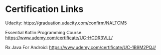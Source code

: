 # Certification Links

Udacity: https://graduation.udacity.com/confirm/NALTCM5

Essential Kotlin Programming Course: https://www.udemy.com/certificate/UC-HCDR3VLL/

Rx Java For Android: https://www.udemy.com/certificate/UC-1B9M2PQJ/